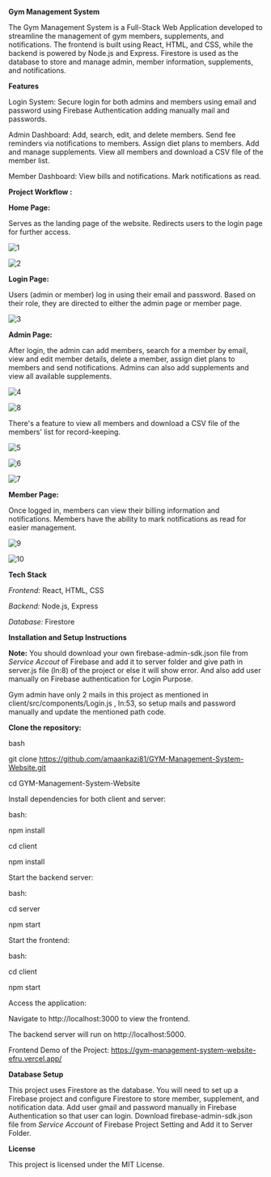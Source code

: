 ****Gym Management System****

The Gym Management System is a Full-Stack Web Application developed to streamline the management of gym members, supplements, and notifications. The frontend is built using React, HTML, and CSS, while the backend is powered by Node.js and Express. Firestore is used as the database to store and manage admin, member information, supplements, and notifications.


**Features**

Login System: Secure login for both admins and members using email and password using Firebase Authentication adding manually mail and passwords.

Admin Dashboard: Add, search, edit, and delete members.
Send fee reminders via notifications to members.
Assign diet plans to members.
Add and manage supplements.
View all members and download a CSV file of the member list.

Member Dashboard:
View bills and notifications.
Mark notifications as read.


**Project Workflow :**

**Home Page:**

Serves as the landing page of the website.
Redirects users to the login page for further access.

![1](https://github.com/user-attachments/assets/a10ea242-b6a8-4077-86b0-3aa3ef51629c)

![2](https://github.com/user-attachments/assets/48f44c7f-cfff-4d5b-88d3-51381841b482)


**Login Page:**

Users (admin or member) log in using their email and password.
Based on their role, they are directed to either the admin page or member page.

![3](https://github.com/user-attachments/assets/c096ae49-552f-4f13-8652-c61d5370e27f)


**Admin Page:**

After login, the admin can add members, search for a member by email, view and edit member details, delete a member, assign diet plans to members and send notifications.
Admins can also add supplements and view all available supplements.

![4](https://github.com/user-attachments/assets/8cd58e5a-3d7a-4412-a8a0-fdeed7740453)

![8](https://github.com/user-attachments/assets/bf0d1b72-75f3-4a14-a3ee-96ba64bb7e5f)

There's a feature to view all members and download a CSV file of the members' list for record-keeping.

![5](https://github.com/user-attachments/assets/368a6a5d-505b-48d5-85a9-a2f8ba8e1556)

![6](https://github.com/user-attachments/assets/c431fdd4-9eb5-485e-a4ac-431e8ffe4476)

![7](https://github.com/user-attachments/assets/984184bb-3f7d-4bc7-80b9-b5bc74399734)


**Member Page:**

Once logged in, members can view their billing information and notifications.
Members have the ability to mark notifications as read for easier management.

![9](https://github.com/user-attachments/assets/8b80835b-6c41-42f1-8710-1452e73da314)

![10](https://github.com/user-attachments/assets/a43ad2e5-cb5e-4162-a6f6-4dc0cd96864c)


**Tech Stack**

*Frontend:* React, HTML, CSS

*Backend:* Node.js, Express

*Database:* Firestore


**Installation and Setup Instructions**

**Note:** You should download your own firebase-admin-sdk.json file from *Service Accout* of Firebase and add it to server folder and give path in server.js file (ln:8) of the project or else it will show error. And also add user manually on Firebase authentication for Login Purpose.

Gym admin have only 2 mails in this project as mentioned in client/src/components/Login.js , ln:53, so setup mails and password manually and update the mentioned path code.


**Clone the repository:**

bash

git clone https://github.com/amaankazi81/GYM-Management-System-Website.git

cd GYM-Management-System-Website

Install dependencies for both client and server:

bash:

npm install

cd client

npm install

Start the backend server:

bash:

cd server

npm start

Start the frontend:

bash:

cd client

npm start

Access the application:

Navigate to http://localhost:3000 to view the frontend.

The backend server will run on http://localhost:5000.

Frontend Demo of the Project: https://gym-management-system-website-efru.vercel.app/

**Database Setup**

This project uses Firestore as the database. You will need to set up a Firebase project and configure Firestore to store member, supplement, and notification data. Add user gmail and password manually in Firebase Authentication so that user can login. Download firebase-admin-sdk.json file from *Service Account* of Firebase Project Setting and Add it to Server Folder.

**License**

This project is licensed under the MIT License.

